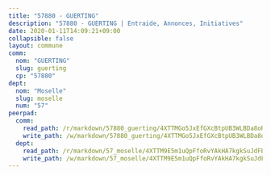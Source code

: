 ```yaml
---
title: "57880 - GUERTING"
description: "57880 - GUERTING | Entraide, Annonces, Initiatives"
date: 2020-01-11T14:09:21+09:00
collapsible: false
layout: commune
comm:
  nom: "GUERTING"
  slug: guerting
  cp: "57880"
dept:
  nom: "Moselle"
  slug: moselle
  num: "57"
peerpad:
  comm:
    read_path: /r/markdown/57880_guerting/4XTTMGo5JxEfGXcBtpUB3WLBDa8oRGduAezugb9MsXGM5PgQH
    write_path: /w/markdown/57880_guerting/4XTTMGo5JxEfGXcBtpUB3WLBDa8oRGduAezugb9MsXGM5PgQH-K3TgV1j8o4VT5zBgXrs1ZdLUMz9AKqGvxczSspJNFB4mqXRLswAJUuiLfWbHGcnEJfDmzPuL5YMoWrZc2tRzQ9WDwwRfheQKcPW4kpxg3bjHKsRBAaJtXqVFmmyc742xxg2PiLsB
  dept:
    read_path: /r/markdown/57_moselle/4XTTM9E5m1uQpFfoRvYAkHA7kgkSuJdFBSCmoLnZ6YvxmqAKj
    write_path: /w/markdown/57_moselle/4XTTM9E5m1uQpFfoRvYAkHA7kgkSuJdFBSCmoLnZ6YvxmqAKj-K3TgTxpsRhjGfb3pJqDaX4rYTLkyLoK3BLA4awBfhTSCoyNhResrhhmfsEF8aKnccedt5XoBzWeRYfKxQxNKv71ETcpGharLRE7rdgTKY3uSaW3Du2dz8v23YEY268mfYmweTFnR
---
```


